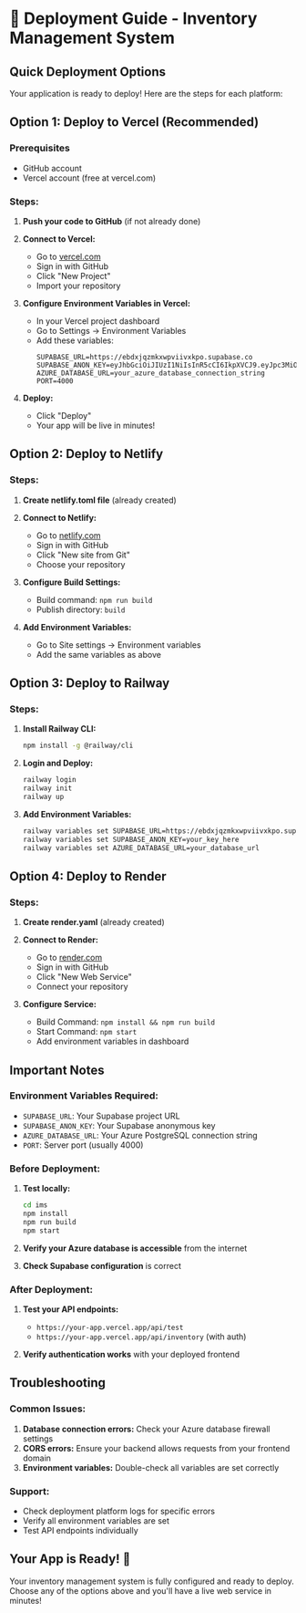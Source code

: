 # 🚀 Deployment Guide - Inventory Management System

## Quick Deployment Options

Your application is ready to deploy! Here are the steps for each platform:

## Option 1: Deploy to Vercel (Recommended)

### Prerequisites
- GitHub account
- Vercel account (free at vercel.com)

### Steps:
1. **Push your code to GitHub** (if not already done)
2. **Connect to Vercel:**
   - Go to [vercel.com](https://vercel.com)
   - Sign in with GitHub
   - Click "New Project"
   - Import your repository

3. **Configure Environment Variables in Vercel:**
   - In your Vercel project dashboard
   - Go to Settings → Environment Variables
   - Add these variables:
     ```
     SUPABASE_URL=https://ebdxjqzmkxwpviivxkpo.supabase.co
     SUPABASE_ANON_KEY=eyJhbGciOiJIUzI1NiIsInR5cCI6IkpXVCJ9.eyJpc3MiOiJzdXBhYmFzZSIsInJlZiI6ImViZHhqcXpta3h3cHZpaXZ4a3BvIiwicm9sZSI6ImFub24iLCJpYXQiOjE3NTczOTA5MjAsImV4cCI6MjA3Mjk2NjkyMH0.NZr29DLw9gZt_5LE_LckaeGzseXpPq0npBrMbdYDax4
     AZURE_DATABASE_URL=your_azure_database_connection_string
     PORT=4000
     ```

4. **Deploy:**
   - Click "Deploy"
   - Your app will be live in minutes!

## Option 2: Deploy to Netlify

### Steps:
1. **Create netlify.toml file** (already created)
2. **Connect to Netlify:**
   - Go to [netlify.com](https://netlify.com)
   - Sign in with GitHub
   - Click "New site from Git"
   - Choose your repository

3. **Configure Build Settings:**
   - Build command: `npm run build`
   - Publish directory: `build`

4. **Add Environment Variables:**
   - Go to Site settings → Environment variables
   - Add the same variables as above

## Option 3: Deploy to Railway

### Steps:
1. **Install Railway CLI:**
   ```bash
   npm install -g @railway/cli
   ```

2. **Login and Deploy:**
   ```bash
   railway login
   railway init
   railway up
   ```

3. **Add Environment Variables:**
   ```bash
   railway variables set SUPABASE_URL=https://ebdxjqzmkxwpviivxkpo.supabase.co
   railway variables set SUPABASE_ANON_KEY=your_key_here
   railway variables set AZURE_DATABASE_URL=your_database_url
   ```

## Option 4: Deploy to Render

### Steps:
1. **Create render.yaml** (already created)
2. **Connect to Render:**
   - Go to [render.com](https://render.com)
   - Sign in with GitHub
   - Click "New Web Service"
   - Connect your repository

3. **Configure Service:**
   - Build Command: `npm install && npm run build`
   - Start Command: `npm start`
   - Add environment variables in dashboard

## Important Notes

### Environment Variables Required:
- `SUPABASE_URL`: Your Supabase project URL
- `SUPABASE_ANON_KEY`: Your Supabase anonymous key
- `AZURE_DATABASE_URL`: Your Azure PostgreSQL connection string
- `PORT`: Server port (usually 4000)

### Before Deployment:
1. **Test locally:**
   ```bash
   cd ims
   npm install
   npm run build
   npm start
   ```

2. **Verify your Azure database is accessible** from the internet

3. **Check Supabase configuration** is correct

### After Deployment:
1. **Test your API endpoints:**
   - `https://your-app.vercel.app/api/test`
   - `https://your-app.vercel.app/api/inventory` (with auth)

2. **Verify authentication works** with your deployed frontend

## Troubleshooting

### Common Issues:
1. **Database connection errors:** Check your Azure database firewall settings
2. **CORS errors:** Ensure your backend allows requests from your frontend domain
3. **Environment variables:** Double-check all variables are set correctly

### Support:
- Check deployment platform logs for specific errors
- Verify all environment variables are set
- Test API endpoints individually

## Your App is Ready! 🎉

Your inventory management system is fully configured and ready to deploy. Choose any of the options above and you'll have a live web service in minutes!
